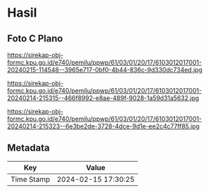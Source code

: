 # Hasil

## Foto C Plano

https://sirekap-obj-formc.kpu.go.id/e740/pemilu/ppwp/61/03/01/20/17/6103012017001-20240215-114548--3965e717-0bf0-4b44-836c-9d330dc734ed.jpg

https://sirekap-obj-formc.kpu.go.id/e740/pemilu/ppwp/61/03/01/20/17/6103012017001-20240214-215315--466f8992-e8ae-489f-9028-1a59d31a5632.jpg

https://sirekap-obj-formc.kpu.go.id/e740/pemilu/ppwp/61/03/01/20/17/6103012017001-20240214-215323--6e3be2de-3728-4dce-9d1e-ee2c4c77ff85.jpg


## Metadata

| Key        | Value               |
| ---------- | ------------------- |
| Time Stamp | 2024-02-15 17:30:25 |



